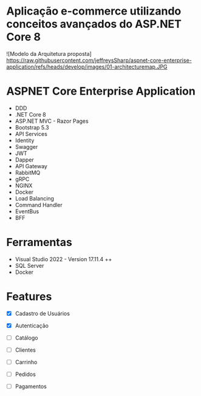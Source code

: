 # Aplicação e-commerce utilizando conceitos avançados do ASP.NET Core 8 
![Modelo da Arquitetura proposta] https://raw.githubusercontent.com/jeffreysSharp/aspnet-core-enterprise-application/refs/heads/develop/images/01-architecturemap.JPG

# ASPNET Core Enterprise Application
- DDD
- .NET Core 8 
- ASP.NET MVC - Razor Pages 
- Bootstrap 5.3
- API Services
- Identity 
- Swagger
- JWT
- Dapper
- API Gateway 
- RabbitMQ
- gRPC
- NGINX
- Docker
- Load Balancing
- Command Handler 
- EventBus
- BFF

# Ferramentas
- Visual Studio 2022 - Version 17.11.4 ++
- SQL Server
- Docker

# Features
- [x] Cadastro de Usuários
- [x] Autenticação
- [ ] Catálogo 
- [ ] Clientes
- [ ] Carrinho
- [ ] Pedidos
- [ ] Pagamentos



